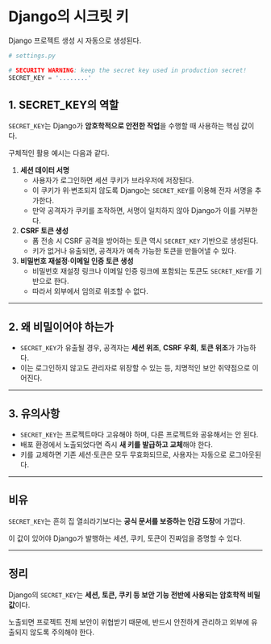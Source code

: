 # Django의 시크릿 키
Django 프로젝트 생성 시 자동으로 생성된다.

```python
# settings.py

# SECURITY WARNING: keep the secret key used in production secret!
SECRET_KEY = '........'
```

## 1. SECRET_KEY의 역할

`SECRET_KEY`는 Django가 **암호학적으로 안전한 작업**을 수행할 때 사용하는 핵심 값이다.

구체적인 활용 예시는 다음과 같다.

1. **세션 데이터 서명**
    - 사용자가 로그인하면 세션 쿠키가 브라우저에 저장된다.
    - 이 쿠키가 위·변조되지 않도록 Django는 `SECRET_KEY`를 이용해 전자 서명을 추가한다.
    - 만약 공격자가 쿠키를 조작하면, 서명이 일치하지 않아 Django가 이를 거부한다.
2. **CSRF 토큰 생성**
    - 폼 전송 시 CSRF 공격을 방어하는 토큰 역시 `SECRET_KEY` 기반으로 생성된다.
    - 키가 없거나 유출되면, 공격자가 예측 가능한 토큰을 만들어낼 수 있다.
3. **비밀번호 재설정·이메일 인증 토큰 생성**
    - 비밀번호 재설정 링크나 이메일 인증 링크에 포함되는 토큰도 `SECRET_KEY`를 기반으로 한다.
    - 따라서 외부에서 임의로 위조할 수 없다.

---

## 2. 왜 비밀이어야 하는가

- `SECRET_KEY`가 유출될 경우, 공격자는 **세션 위조**, **CSRF 우회**, **토큰 위조**가 가능하다.
- 이는 로그인하지 않고도 관리자로 위장할 수 있는 등, 치명적인 보안 취약점으로 이어진다.

---

## 3. 유의사항

- `SECRET_KEY`는 프로젝트마다 고유해야 하며, 다른 프로젝트와 공유해서는 안 된다.
- 배포 환경에서 노출되었다면 즉시 **새 키를 발급하고 교체**해야 한다.
- 키를 교체하면 기존 세션·토큰은 모두 무효화되므로, 사용자는 자동으로 로그아웃된다.

---

## 비유

`SECRET_KEY`는 흔히 집 열쇠라기보다는 **공식 문서를 보증하는 인감 도장**에 가깝다.

이 값이 있어야 Django가 발행하는 세션, 쿠키, 토큰이 진짜임을 증명할 수 있다.

---

## 정리

Django의 `SECRET_KEY`는 **세션, 토큰, 쿠키 등 보안 기능 전반에 사용되는 암호학적 비밀 값**이다.

노출되면 프로젝트 전체 보안이 위협받기 때문에, 반드시 안전하게 관리하고 외부에 유출되지 않도록 주의해야 한다.